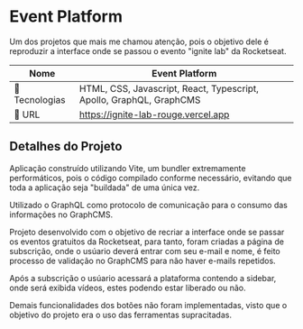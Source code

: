 # Event Platform

Um dos projetos que mais me chamou atenção, pois o objetivo dele é reproduzir a interface onde se passou o evento "ignite lab" da Rocketseat.

| Nome                         | Event Platform                                                       |
| -----------                  | --------------------------------------------------------             |
| :page_with_curl: Tecnologias | HTML, CSS, Javascript, React, Typescript, Apollo, GraphQL, GraphCMS  |
| :rocket: URL                 | https://ignite-lab-rouge.vercel.app                                  |

## Detalhes do Projeto

Aplicação construído utilizando Vite, um bundler extremamente performáticos, pois o código compilado conforme necessário, evitando que toda a aplicação seja "buildada" de uma única vez.

Utilizado o GraphQL como protocolo de comunicação para o consumo das informações no GraphCMS.

Projeto desenvolvido com o objetivo de recriar a interface onde se passar os eventos gratuitos da Rocketseat, para tanto, foram criadas a página de subscrição, onde o usúario
deverá entrar com seu e-mail e nome, é feito processo de validação no GraphCMS para não haver e-mails repetidos.

Após a subscrição o usúario acessará a plataforma contendo a sidebar, onde será exibida vídeos, estes podendo estar liberado ou não.

Demais funcionalidades dos botões não foram implementadas, visto que o objetivo do projeto era o uso das ferramentas supracitadas.
